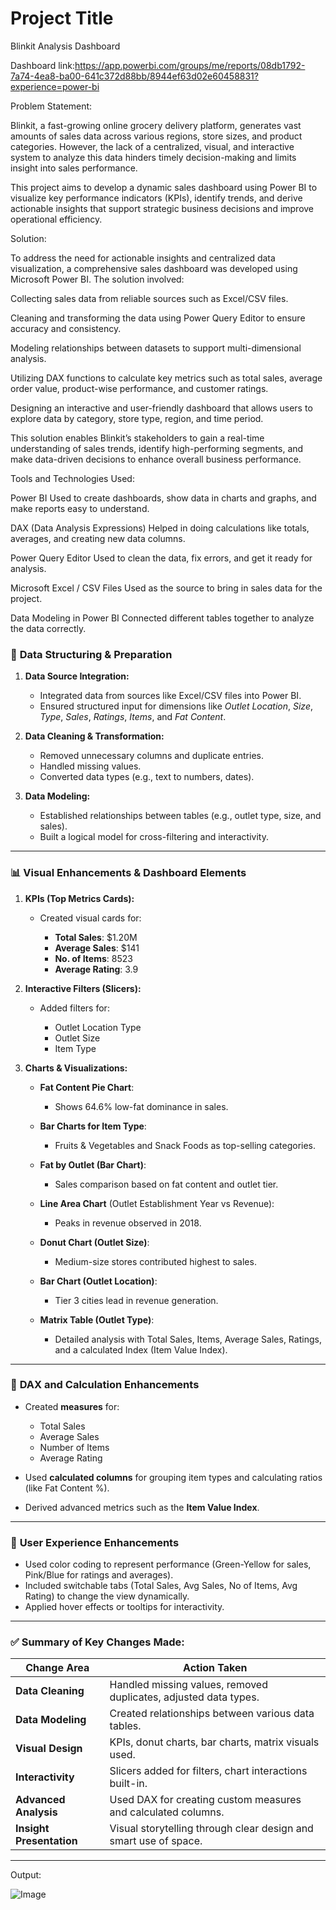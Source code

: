   # Project Title

Blinkit Analysis Dashboard

Dashboard link:https://app.powerbi.com/groups/me/reports/08db1792-7a74-4ea8-ba00-641c372d88bb/8944ef63d02e60458831?experience=power-bi

Problem Statement:

Blinkit, a fast-growing online grocery delivery platform, generates vast amounts of sales data across various regions, store sizes, and product categories. However, the lack of a centralized, visual, and interactive system to analyze this data hinders timely decision-making and limits insight into sales performance.

This project aims to develop a dynamic sales dashboard using Power BI to visualize key performance indicators (KPIs), identify trends, and derive actionable insights that support strategic business decisions and improve operational efficiency.

Solution:


To address the need for actionable insights and centralized data visualization, a comprehensive sales dashboard was developed using Microsoft Power BI. The solution involved:

Collecting sales data from reliable sources such as Excel/CSV files.

Cleaning and transforming the data using Power Query Editor to ensure accuracy and consistency.

Modeling relationships between datasets to support multi-dimensional analysis.

Utilizing DAX functions to calculate key metrics such as total sales, average order value, product-wise performance, and customer ratings.

Designing an interactive and user-friendly dashboard that allows users to explore data by category, store type, region, and time period.

This solution enables Blinkit’s stakeholders to gain a real-time understanding of sales trends, identify high-performing segments, and make data-driven decisions to enhance overall business performance.



Tools and Technologies Used:

Power BI
Used to create dashboards, show data in charts and graphs, and make reports easy to understand.

DAX (Data Analysis Expressions)
Helped in doing calculations like totals, averages, and creating new data columns.

Power Query Editor
Used to clean the data, fix errors, and get it ready for analysis.

Microsoft Excel / CSV Files
Used as the source to bring in sales data for the project.

Data Modeling in Power BI
Connected different tables together to analyze the data correctly.


### 🧩 **Data Structuring & Preparation**

1. **Data Source Integration:**

   * Integrated data from sources like Excel/CSV files into Power BI.
   * Ensured structured input for dimensions like *Outlet Location*, *Size*, *Type*, *Sales*, *Ratings*, *Items*, and *Fat Content*.

2. **Data Cleaning & Transformation:**

   * Removed unnecessary columns and duplicate entries.
   * Handled missing values.
   * Converted data types (e.g., text to numbers, dates).

3. **Data Modeling:**

   * Established relationships between tables (e.g., outlet type, size, and sales).
   * Built a logical model for cross-filtering and interactivity.

---

### 📊 **Visual Enhancements & Dashboard Elements**

1. **KPIs (Top Metrics Cards):**

   * Created visual cards for:

     * **Total Sales**: \$1.20M
     * **Average Sales**: \$141
     * **No. of Items**: 8523
     * **Average Rating**: 3.9

2. **Interactive Filters (Slicers):**

   * Added filters for:

     * Outlet Location Type
     * Outlet Size
     * Item Type

3. **Charts & Visualizations:**

   * **Fat Content Pie Chart**:

     * Shows 64.6% low-fat dominance in sales.
   * **Bar Charts for Item Type**:

     * Fruits & Vegetables and Snack Foods as top-selling categories.
   * **Fat by Outlet (Bar Chart)**:

     * Sales comparison based on fat content and outlet tier.
   * **Line Area Chart** (Outlet Establishment Year vs Revenue):

     * Peaks in revenue observed in 2018.
   * **Donut Chart (Outlet Size)**:

     * Medium-size stores contributed highest to sales.
   * **Bar Chart (Outlet Location)**:

     * Tier 3 cities lead in revenue generation.
   * **Matrix Table (Outlet Type)**:

     * Detailed analysis with Total Sales, Items, Average Sales, Ratings, and a calculated Index (Item Value Index).

---

### 🔧 **DAX and Calculation Enhancements**

* Created **measures** for:

  * Total Sales
  * Average Sales
  * Number of Items
  * Average Rating
* Used **calculated columns** for grouping item types and calculating ratios (like Fat Content %).
* Derived advanced metrics such as the **Item Value Index**.

---

### 🎯 **User Experience Enhancements**

* Used color coding to represent performance (Green-Yellow for sales, Pink/Blue for ratings and averages).
* Included switchable tabs (Total Sales, Avg Sales, No of Items, Avg Rating) to change the view dynamically.
* Applied hover effects or tooltips for interactivity.

---

### ✅ Summary of Key Changes Made:

| Change Area              | Action Taken                                                     |
| ------------------------ | ---------------------------------------------------------------- |
| **Data Cleaning**        | Handled missing values, removed duplicates, adjusted data types. |
| **Data Modeling**        | Created relationships between various data tables.               |
| **Visual Design**        | KPIs, donut charts, bar charts, matrix visuals used.             |
| **Interactivity**        | Slicers added for filters, chart interactions built-in.          |
| **Advanced Analysis**    | Used DAX for creating custom measures and calculated columns.    |
| **Insight Presentation** | Visual storytelling through clear design and smart use of space. |

---

Output:

![Image](https://github.com/user-attachments/assets/fb87e651-f246-400c-8cd2-7cc066f3231e)







    


